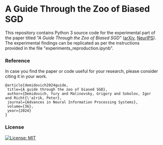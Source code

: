 # A Guide Through the Zoo of Biased SGD

This repository contains Python 3 source code for the experimental part of the paper titled *"A Guide Through the Zoo of Biased SGD"* ([arXiv](https://arxiv.org/abs/2305.16296), [NeurIPS](https://neurips.cc/virtual/2023/poster/71826)). The experimental findings can be replicated as per the instructions provided in the file "experiments_reproduction.ipynb". 

 ### Reference
 In case you find the paper or code useful for your research, please consider citing it in your work.

 ```
@article{demidovich2024guide,
  title={A guide through the zoo of biased SGD},
  author={Demidovich, Yury and Malinovsky, Grigory and Sokolov, Igor and Richt{\'a}rik, Peter},
  journal={Advances in Neural Information Processing Systems},
  volume={36},
  year={2024}
}

 ```
 ### License
 [![License: MIT](https://img.shields.io/badge/License-MIT-yellow.svg)](https://opensource.org/licenses/MIT)




